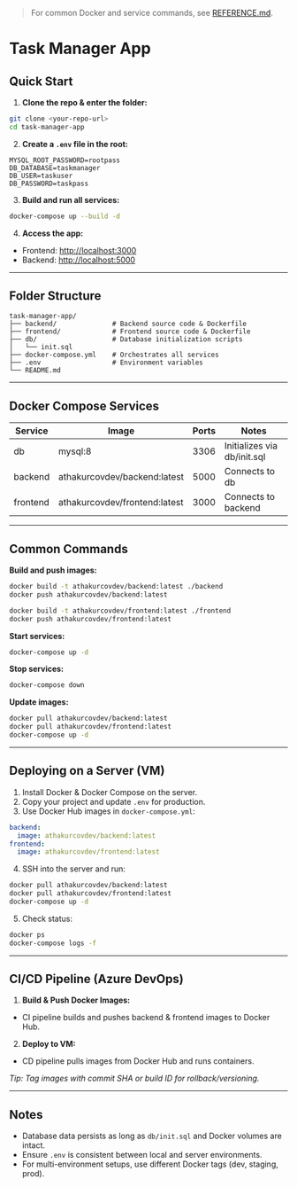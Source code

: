 > For common Docker and service commands, see [REFERENCE.md](REFERENCE.md).

# Task Manager App

## Quick Start

1. **Clone the repo & enter the folder:**

```sh
git clone <your-repo-url>
cd task-manager-app
```

2. **Create a `.env` file in the root:**

```env
MYSQL_ROOT_PASSWORD=rootpass
DB_DATABASE=taskmanager
DB_USER=taskuser
DB_PASSWORD=taskpass
```

3. **Build and run all services:**

```sh
docker-compose up --build -d
```

4. **Access the app:**

- Frontend: [http://localhost:3000](http://localhost:3000)
- Backend: [http://localhost:5000](http://localhost:5000)

---

## Folder Structure

```
task-manager-app/
├── backend/              # Backend source code & Dockerfile
├── frontend/             # Frontend source code & Dockerfile
├── db/                   # Database initialization scripts
│   └── init.sql
├── docker-compose.yml    # Orchestrates all services
├── .env                  # Environment variables
└── README.md
```

---

## Docker Compose Services

| Service  | Image                         | Ports | Notes                       |
| -------- | ----------------------------- | ----- | --------------------------- |
| db       | mysql:8                       | 3306  | Initializes via db/init.sql |
| backend  | athakurcovdev/backend:latest  | 5000  | Connects to db              |
| frontend | athakurcovdev/frontend:latest | 3000  | Connects to backend         |

---

## Common Commands

**Build and push images:**

```sh
docker build -t athakurcovdev/backend:latest ./backend
docker push athakurcovdev/backend:latest

docker build -t athakurcovdev/frontend:latest ./frontend
docker push athakurcovdev/frontend:latest
```

**Start services:**

```sh
docker-compose up -d
```

**Stop services:**

```sh
docker-compose down
```

**Update images:**

```sh
docker pull athakurcovdev/backend:latest
docker pull athakurcovdev/frontend:latest
docker-compose up -d
```

---

## Deploying on a Server (VM)

1. Install Docker & Docker Compose on the server.
2. Copy your project and update `.env` for production.
3. Use Docker Hub images in `docker-compose.yml`:

```yaml
backend:
  image: athakurcovdev/backend:latest
frontend:
  image: athakurcovdev/frontend:latest
```

4. SSH into the server and run:

```sh
docker pull athakurcovdev/backend:latest
docker pull athakurcovdev/frontend:latest
docker-compose up -d
```

5. Check status:

```sh
docker ps
docker-compose logs -f
```

---

## CI/CD Pipeline (Azure DevOps)

1. **Build & Push Docker Images:**

- CI pipeline builds and pushes backend & frontend images to Docker Hub.

2. **Deploy to VM:**

- CD pipeline pulls images from Docker Hub and runs containers.

_Tip: Tag images with commit SHA or build ID for rollback/versioning._

---

## Notes

- Database data persists as long as `db/init.sql` and Docker volumes are intact.
- Ensure `.env` is consistent between local and server environments.
- For multi-environment setups, use different Docker tags (dev, staging, prod).
